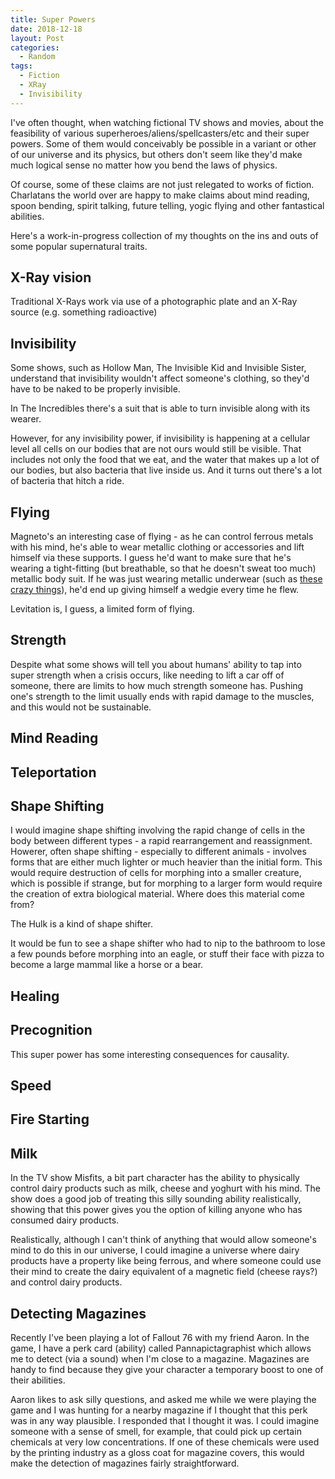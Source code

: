 ```yaml
---
title: Super Powers
date: 2018-12-18
layout: Post
categories:
  - Random
tags:
  - Fiction
  - XRay
  - Invisibility
---
```


I've often thought, when watching fictional TV shows and movies, about the feasibility of various superheroes/aliens/spellcasters/etc and their super powers. Some of them would conceivably be possible in a variant or other of our universe and its physics, but others don't seem like they'd make much logical sense no matter how you bend the laws of physics.

<!-- more -->

Of course, some of these claims are not just relegated to works of fiction. Charlatans the world over are happy to make claims about mind reading, spoon bending, spirit talking, future telling, yogic flying and other fantastical abilities.

Here's a work-in-progress collection of my thoughts on the ins and outs of some popular supernatural traits.

## X-Ray vision

Traditional X-Rays work via use of a photographic plate and an X-Ray source (e.g. something radioactive)

## Invisibility

Some shows, such as Hollow Man, The Invisible Kid and Invisible Sister, understand that invisibility wouldn't affect someone's clothing, so they'd have to be naked to be properly invisible.

In The Incredibles there's a suit that is able to turn invisible along with its wearer.

However, for any invisibility power, if invisibility is happening at a cellular level all cells on our bodies that are not ours would still be visible. That includes not only the food that we eat, and the water that makes up a lot of our bodies, but also bacteria that live inside us. And it turns out there's a lot of bacteria that hitch a ride.

## Flying

Magneto's an interesting case of flying - as he can control ferrous metals with his mind, he's able to wear metallic clothing or accessories and lift himself via these supports. I guess he'd want to make sure that he's wearing a tight-fitting (but breathable, so that he doesn't sweat too much) metallic body suit. If he was just wearing metallic underwear (such as [these crazy things](https://www.faradays.co/)), he'd end up giving himself a wedgie every time he flew.

Levitation is, I guess, a limited form of flying.

## Strength

Despite what some shows will tell you about humans' ability to tap into super strength when a crisis occurs, like needing to lift a car off of someone, there are limits to how much strength someone has. Pushing one's strength to the limit usually ends with rapid damage to the muscles, and this would not be sustainable.

## Mind Reading

## Teleportation

## Shape Shifting

I would imagine shape shifting involving the rapid change of cells in the body between different types - a rapid rearrangement and reassignment. Howerer, often shape shifting - especially to different animals - involves forms that are either much lighter or much heavier than the initial form. This would require destruction of cells for morphing into a smaller creature, which is possible if strange, but for morphing to a larger form would require the creation of extra biological material. Where does this material come from?

The Hulk is a kind of shape shifter.

It would be fun to see a shape shifter who had to nip to the bathroom to lose a few pounds before morphing into an eagle, or stuff their face with pizza to become a large mammal like a horse or a bear.

## Healing

## Precognition

This super power has some interesting consequences for causality.

## Speed

## Fire Starting

## Milk

In the TV show Misfits, a bit part character has the ability to physically control dairy products such as milk, cheese and yoghurt with his mind. The show does a good job of treating this silly sounding ability realistically, showing that this power gives you the option of killing anyone who has consumed dairy products.

Realistically, although I can't think of anything that would allow someone's mind to do this in our universe, I could imagine a universe where dairy products have a property like being ferrous, and where someone could use their mind to create the dairy equivalent of a magnetic field (cheese rays?) and control dairy products.

## Detecting Magazines

Recently I've been playing a lot of Fallout 76 with my friend Aaron. In the game, I have a perk card (ability) called Pannapictagraphist which allows me to detect (via a sound) when I'm close to a magazine. Magazines are handy to find because they give your character a temporary boost to one of their abilities.

Aaron likes to ask silly questions, and asked me while we were playing the game and I was hunting for a nearby magazine if I thought that this perk was in any way plausible. I responded that I thought it was. I could imagine someone with a sense of smell, for example, that could pick up certain chemicals at very low concentrations. If one of these chemicals were used by the printing industry as a gloss coat for magazine covers, this would make the detection of magazines fairly straightforward.
